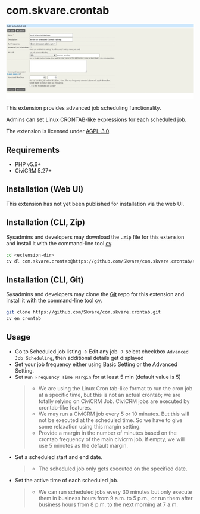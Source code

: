 # com.skvare.crontab

![Screenshot](/images/screenshot.gif)

This extension provides advanced job scheduling functionality.

Admins can set Linux CRONTAB-like expressions for each scheduled job.


The extension is licensed under [AGPL-3.0](LICENSE.txt).

## Requirements

* PHP v5.6+
* CiviCRM 5.27+

## Installation (Web UI)

This extension has not yet been published for installation via the web UI.

## Installation (CLI, Zip)

Sysadmins and developers may download the `.zip` file for this extension and
install it with the command-line tool [cv](https://github.com/civicrm/cv).

```bash
cd <extension-dir>
cv dl com.skvare.crontab@https://github.com/Skvare/com.skvare.crontab/archive/master.zip
```

## Installation (CLI, Git)

Sysadmins and developers may clone the [Git](https://en.wikipedia.org/wiki/Git) repo for this extension and
install it with the command-line tool [cv](https://github.com/civicrm/cv).

```bash
git clone https://github.com/Skvare/com.skvare.crontab.git
cv en crontab
```

## Usage

* Go to Scheduled job listing -> Edit any job -> select checkbox `Advanced Job
 Scheduling`, then additional details get displayed
* Set your job frequency either using Basic Setting or the Advanced Setting.
* Set `Run Frequency Time Margin` for at least 5 min (default value is 5)
    > * We are using the Linux Cron tab-like format to run the cron job at a specific time, but this is not an actual crontab; we are totally relying on CiviCRM Job. CiviCRM jobs are executed by crontab-like features.
    > * We may run a CiviCRM job every 5 or 10 minutes. But this will not be executed at the scheduled time. So we have to give some relaxation using this margin setting.
    > * Provide a margin in the number of minutes based on the crontab frequency of the main civicrm job. If empty, we will use 5 minutes as the default margin.
* Set a scheduled start and end date.
    > * The scheduled job only gets executed on the specified date.
* Set the active time of each scheduled job.
    > * We can run scheduled jobs every 30 minutes but only execute them in business hours from 9 a.m. to 5 p.m., or run them after business hours from 8 p.m. to the next morning at 7 a.m.
